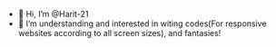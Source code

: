 - 👋 Hi, I’m @Harit-21
- 👀 I’m understanding and interested in witing codes(For responsive websites according to all screen sizes), and fantasies!
<!-- 🌱 I’m currently learning ...
- 💞️ I’m looking to collaborate on ...
- 📫 How to reach me ...
- 😄 Pronouns: ...
- ⚡ Fun fact: ...


Harit-21/Harit-21 is a ✨ special ✨ repository because its `README.md` (this file) appears on your GitHub profile.
You can click the Preview link to take a look at your changes.
--->
